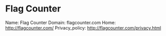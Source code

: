 
# Flag Counter

Name: Flag Counter
Domain: flagcounter.com
Home: http://flagcounter.com/
Privacy_policy: http://flagcounter.com/privacy.html

